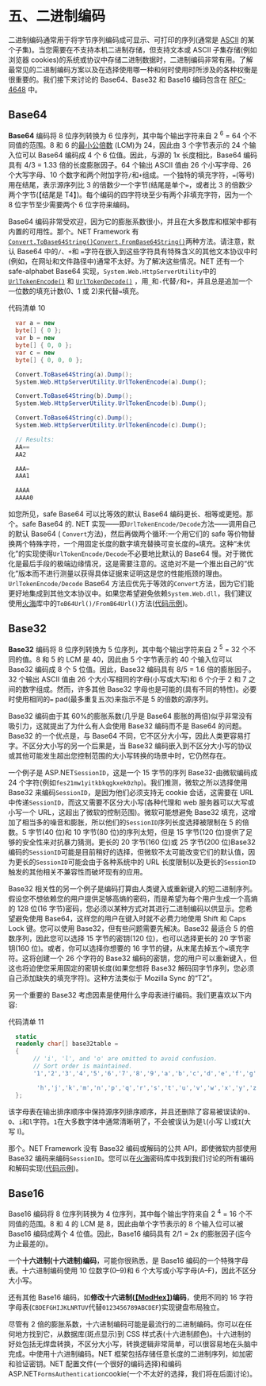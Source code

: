 # 五、二进制编码

二进制编码通常用于将字节序列编码成可显示、可打印的序列(通常是 [ASCII](http://en.wikipedia.org/wiki/ASCII) 的某个子集)。当您需要在不支持本机二进制存储，但支持文本或 ASCII 子集存储(例如浏览器 cookies)的系统或协议中存储二进制数据时，二进制编码非常有用。了解最常见的二进制编码方案以及在选择使用哪一种和何时使用时所涉及的各种权衡是很重要的。我们接下来讨论的 Base64、Base32 和 Base16 编码包含在 [RFC-4648](http://tools.ietf.org/html/rfc4648) 中。

## Base64

**Base64** 编码将 8 位序列转换为 6 位序列，其中每个输出字符来自 2 <sup>6</sup> = 64 个不同值的范围。8 和 6 的[最小公倍数](http://en.wikipedia.org/wiki/Least_common_multiple) (LCM)为 24，因此由 3 个字节表示的 24 个输入位可以 Base64 编码成 4 个 6 位值。因此，与源的 1x 长度相比，Base64 编码具有 4/3 = 1.33 倍的长度膨胀因子。64 个输出 ASCII 值由 26 个小写字母、26 个大写字母、10 个数字和两个附加字符`/`和`+`组成。一个独特的填充字符，`=`(等号)用在结尾，表示源序列比 3 的倍数少一个字节(结尾是单个`=`，或者比 3 的倍数少两个字节(【结尾是 T4】)。每个编码的四字符块至少有两个非填充字符，因为一个 8 位字节至少需要两个 6 位字符来编码。

Base64 编码非常受欢迎，因为它的膨胀系数很小，并且在大多数库和框架中都有内置的可用性。那个。NET Framework 有[`Convert.ToBase64String()`](http://msdn.microsoft.com/en-us/library/system.convert.tobase64string.aspx)[`Convert.FromBase64String()`](http://msdn.microsoft.com/en-us/library/system.convert.frombase64string.aspx)两种方法。请注意，默认 Base64 中的`/`、`+`和 `=`字符在嵌入到这些字符具有特殊含义的其他文本协议中时(例如，在网址和文件路径中)通常不太好。为了解决这些情况。NET 还有一个 safe-alphabet Base64 实现，`System.Web.HttpServerUtility`中的 [`UrlTokenEncode()`](http://msdn.microsoft.com/en-us/library/system.web.httpserverutility.urltokenencode.aspx) 和 [`UrlTokenDecode()`](http://msdn.microsoft.com/en-us/library/system.web.httpserverutility.urltokendecode.aspx) ，用`_`和`-`代替`/`和`+`，并且总是追加一个一位数的填充计数(0、1 或 2)来代替`=`填充。

代码清单 10

```cs
  var a = new
  byte[] { 0 };
  var b = new
  byte[] { 0, 0 };
  var c = new
  byte[] { 0, 0, 0 };

  Convert.ToBase64String(a).Dump();
  System.Web.HttpServerUtility.UrlTokenEncode(a).Dump();

  Convert.ToBase64String(b).Dump();
  System.Web.HttpServerUtility.UrlTokenEncode(b).Dump();

  Convert.ToBase64String(c).Dump();
  System.Web.HttpServerUtility.UrlTokenEncode(c).Dump();

  // Results:
  AA==
  AA2

  AAA=
  AAA1

  AAAA
  AAAA0

```

如您所见，safe Base64 可以比等效的默认 Base64 编码更长、相等或更短。那个。safe Base64 的. NET 实现——即`UrlTokenEncode/Decode`方法——调用自己的默认 Base64 ( `Convert`方法)，然后再做两个循环:一个用它们的 safe 等价物替换两个特殊字符，一个用固定长度的数字填充替换可变长度的`=`填充。这种“未优化”的实现使得`UrlTokenEncode/Decode`不必要地比默认的 Base64 慢。对于微优化是最后手段的极端边缘情况，这是需要注意的。这绝对不是一个推出自己的“优化”版本而不进行测量以获得具体证据来证明这是您的性能瓶颈的理由。`UrlTokenEncode/Decode` Base64 方法应优先于等效的`Convert`方法，因为它们能更好地集成到其他文本协议中。如果您希望避免依赖`System.Web.dll`，我们建议使用[火海](https://github.com/sdrapkin/SecurityDriven.Inferno/blob/master/Extensions/B64Extensions.cs)库中的`ToB64Url()/FromB64Url()`方法([代码示例](http://securitydriven.net/inferno/#Base16,%20Base32,%20B64))。

## Base32

**Base32** 编码将 8 位序列转换为 5 位序列，其中每个输出字符来自 2 <sup>5</sup> = 32 个不同的值。8 和 5 的 LCM 是 40，因此由 5 个字节表示的 40 个输入位可以 Base32 编码成 8 个 5 位值。因此，Base32 编码具有 8/5 = 1.6 倍的膨胀因子。32 个输出 ASCII 值由 26 个大小写相同的字母(小写或大写)和 6 个介于 2 和 7 之间的数字组成。然而，许多其他 Base32 字母也是可能的(具有不同的特性)。必要时使用相同的`=` pad(最多重复五次)来指示不是 5 的倍数的源序列。

Base32 编码由于其 60%的膨胀系数(几乎是 Base64 膨胀的两倍)似乎非常没有吸引力，这就提出了为什么有人会使用 Base32 编码而不是 Base64 的问题。Base32 的一个优点是，与 Base64 不同，它不区分大小写，因此人类更容易打字。不区分大小写的另一个后果是，当 Base32 编码嵌入到不区分大小写的协议或其他可能发生超出您控制范围的大小写转换的场景中时，它仍然存在。

一个例子是 ASP.NET`SessionID`，这是一个 15 字节的序列 Base32-由微软编码成 24 个字符(例如`fes21mw1yitkbkqgkxek0zhp`)。我们推测，微软之所以选择使用 Base32 来编码`SessionID`，是因为他们必须支持无 cookie 会话，这需要在 URL 中传递`SessionID`，而这又需要不区分大小写(各种代理和 web 服务器可以大写或小写一个 URL，这超出了微软的控制范围)。微软可能想避免 Base32 填充，这增加了相当多的噪音和膨胀，所以他们的`SessionID`序列长度选择被限制在 5 的倍数。5 字节(40 位)和 10 字节(80 位)的序列太短，但是 15 字节(120 位)提供了足够的安全性来对抗暴力猜测。更长的 20 字节(160 位)或 25 字节(200 位)Base32 编码的`SessionID`可能是目前稍好的选择，但微软不太可能改变它们的默认值，因为更长的`SessionID`可能会由于各种系统中的 URL 长度限制以及更长的`SessionID`触发的其他相关不兼容性而破坏现有的应用。

Base32 相关性的另一个例子是编码打算由人类键入或重新键入的短二进制序列。假设您不想依赖您的用户提供足够高熵的密码，而是希望为每个用户生成一个高熵的 128 位(16 字节)密码，您必须以某种方式对其进行二进制编码以供显示。您希望避免使用 Base64，这样您的用户在键入时就不必费力地使用 Shift 和 Caps Lock 键。您可以使用 Base32，但有些问题需要先解决。Base32 最适合 5 的倍数序列，因此您可以选择 15 字节的密钥(120 位)，也可以选择更长的 20 字节密钥(160 位)。或者，你可以选择你想要的 16 字节的键，从末尾去掉五个`=`填充字符。这将创建一个 26 个字符的 Base32 编码的密钥，您的用户可以重新键入，但这也将迫使您采用固定的密钥长度(如果您想将 Base32 解码回字节序列，您必须自己添加缺失的填充字符)。这种方法类似于 Mozilla Sync 的“T2”。

另一个重要的 Base32 考虑因素是使用什么字母表进行编码。我们更喜欢以下内容:

代码清单 11

```cs
  static
  readonly char[] base32table =
  {
       // 'i', 'l', and 'o' are omitted to avoid confusion.
       // Sort order is maintained.
       '1','2','3','4','5','6','7','8','9','a','b','c','d','e','f','g',

        'h','j','k','m','n','p','q','r','s','t','u','v','w','x','y','z'
  };

```

该字母表在输出排序顺序中保持源序列排序顺序，并且还删除了容易被误读的`0`、`O`、`i`和`l`字符。`1`在大多数字体中通常清晰明了，不会被误认为是`l`(小写 L)或`I`(大写 I)。

那个。NET Framework 没有 Base32 编码或解码的公共 API，即使微软内部使用 Base32 编码来编码`SessionID`。您可以在[火海](http://securitydriven.net/inferno/)密码库中找到我们讨论的所有编码和解码实现([代码示例](http://securitydriven.net/inferno/#Base16,%20Base32,%20B64))。

## Base16

Base16 编码将 8 位序列转换为 4 位序列，其中每个输出字符来自 2 <sup>4</sup> = 16 个不同值的范围。8 和 4 的 LCM 是 8，因此由单个字节表示的 8 个输入位可以被 Base16 编码成两个 4 位值。因此，Base16 编码具有 2/1 = 2x 的膨胀因子(迄今为止最差的)。

一个**十六进制(十六进制)编码**，可能你很熟悉，是 Base16 编码的一个特殊字母表。十六进制编码使用 10 位数字(0–9)和 6 个大写或小写字母(A–F)，因此不区分大小写。

还有其他 Base16 编码，如**修改十六进制(**[**【ModHex】**](https://raw.githubusercontent.com/Yubico/yubico-c/26ee0ce6887eb067d36364f935feff4fb86009d5/modhex.1.txt)**)编码**，使用不同的 16 字符字母表(`CBDEFGHIJKLNRTUV`代替`0123456789ABCDEF`)实现键盘布局独立。

尽管有 2 倍的膨胀系数，十六进制编码可能是最流行的二进制编码。你可以在任何地方找到它，从数据库(斑点显示)到 CSS 样式表(十六进制颜色)。十六进制的好处包括无焊盘转换，不区分大小写，转换逻辑非常简单，可以很容易地在头脑中完成。中使用十六进制编码。NET 框架包括存储任意长度的二进制序列，如加密和验证密钥。NET 配置文件(一个很好的编码选择)和编码 ASP.NET`FormsAuthentication`cookie(一个不太好的选择，我们将在后面讨论)。